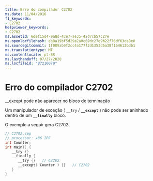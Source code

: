 ```yaml
---
title: Erro do compilador C2702
ms.date: 11/04/2016
f1_keywords:
- C2702
helpviewer_keywords:
- C2702
ms.assetid: 6def15d4-9a8d-43e7-ae35-42d7cb57c27e
ms.openlocfilehash: eb8a19bf5d29a2a0c69dc27e9b22f76df63ce8e8
ms.sourcegitcommit: 1f009ab0f2cc4a177f2d1353d5a38f164612bdb1
ms.translationtype: MT
ms.contentlocale: pt-BR
ms.lasthandoff: 07/27/2020
ms.locfileid: "87216070"
---
```

# <a name="compiler-error-c2702"></a>Erro do compilador C2702

__except pode não aparecer no bloco de terminação

Um manipulador de exceção ( `__try` / **`__except`** ) não pode ser aninhado dentro de um **`__finally`** bloco.

O exemplo a seguir gera C2702:

```cpp
// C2702.cpp
// processor: x86 IPF
int Counter;
int main() {
   __try {}
   __finally {
      __try {}   // C2702
      __except( Counter ) {}   // C2702
   }
}
```

